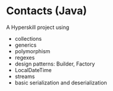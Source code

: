 # Contacts (Java)

A Hyperskill project using
- collections
- generics
- polymorphism
- regexes
- design patterns: Builder, Factory
- LocalDateTime
- streams
- basic serialization and deserialization
